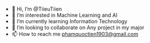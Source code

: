 - 👋 Hi, I’m @TiieuTiien
- 👀 I’m interested in Machine Learning and AI
- 🌱 I’m currently learning Information Technology
- 💞️ I’m looking to collaborate on Any project in my major
- 📫 How to reach me phamquoctien1903@gmail.com

